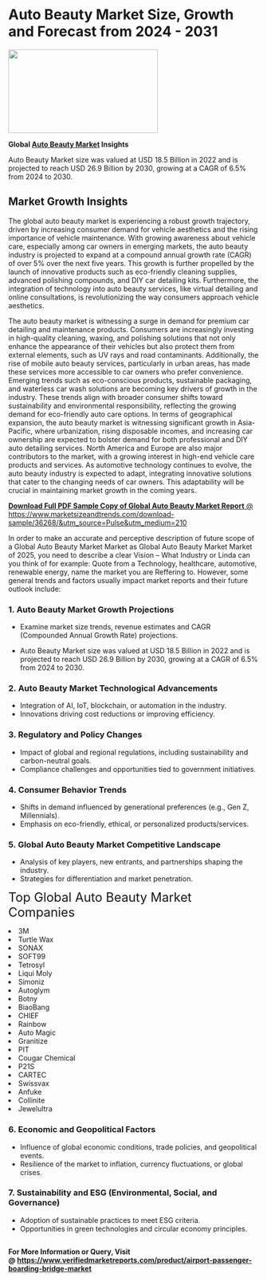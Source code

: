 <H1>Auto Beauty Market Size, Growth and Forecast from 2024 - 2031</H1><img class="aligncenter size-medium wp-image-584254" src="https://thirdeyenews.in/wp-content/uploads/2024/09/Global-Market-Research-300x168.jpeg" alt="" width="300" height="168" /><p><strong>Global&nbsp;<a href="https://www.marketsizeandtrends.com/download-sample/36268/&amp;utm_source=Pulse&amp;utm_medium=210">Auto Beauty Market</a> Insights</strong></p><p>Auto Beauty Market size was valued at USD 18.5 Billion in 2022 and is projected to reach USD 26.9 Billion by 2030, growing at a CAGR of 6.5% from 2024 to 2030.</p><p><h2>Market Growth Insights</h2> <p>The global auto beauty market is experiencing a robust growth trajectory, driven by increasing consumer demand for vehicle aesthetics and the rising importance of vehicle maintenance. With growing awareness about vehicle care, especially among car owners in emerging markets, the auto beauty industry is projected to expand at a compound annual growth rate (CAGR) of over 5% over the next five years. This growth is further propelled by the launch of innovative products such as eco-friendly cleaning supplies, advanced polishing compounds, and DIY car detailing kits. Furthermore, the integration of technology into auto beauty services, like virtual detailing and online consultations, is revolutionizing the way consumers approach vehicle aesthetics.</p> <p><a href="#sample-download"></a></p> <p>The auto beauty market is witnessing a surge in demand for premium car detailing and maintenance products. Consumers are increasingly investing in high-quality cleaning, waxing, and polishing solutions that not only enhance the appearance of their vehicles but also protect them from external elements, such as UV rays and road contaminants. Additionally, the rise of mobile auto beauty services, particularly in urban areas, has made these services more accessible to car owners who prefer convenience. Emerging trends such as eco-conscious products, sustainable packaging, and waterless car wash solutions are becoming key drivers of growth in the industry. These trends align with broader consumer shifts toward sustainability and environmental responsibility, reflecting the growing demand for eco-friendly auto care options. In terms of geographical expansion, the auto beauty market is witnessing significant growth in Asia-Pacific, where urbanization, rising disposable incomes, and increasing car ownership are expected to bolster demand for both professional and DIY auto detailing services. North America and Europe are also major contributors to the market, with a growing interest in high-end vehicle care products and services. As automotive technology continues to evolve, the auto beauty industry is expected to adapt, integrating innovative solutions that cater to the changing needs of car owners. This adaptability will be crucial in maintaining market growth in the coming years.</p> <p><a href="#more-insights"></p><p><span class=""><strong>Download Full PDF Sample Copy of Global Auto Beauty Market Report</strong> @ <a href="https://www.marketsizeandtrends.com/download-sample/36268/&amp;utm_source=Pulse&amp;utm_medium=210" target="_blank">https://www.marketsizeandtrends.com/download-sample/36268/&amp;utm_source=Pulse&amp;utm_medium=210</a></span></p><p>In order to make an accurate and perceptive description of future scope of a Global&nbsp;Auto Beauty Market Market as Global&nbsp;Auto Beauty Market Market of 2025, you need to describe a clear Vision &ndash; What Industry or Linda can you think of for example: Quote from a Technology, healthcare, automotive, renewable energy, name the market you are Reffering to. However, some general trends and factors usually impact market reports and their future outlook include:</p><h3>1.&nbsp;<strong>Auto Beauty Market Growth Projections</strong></h3><ul><li>Examine market size trends, revenue estimates and CAGR (Compounded Annual Growth Rate) projections.</li><li><p>Auto Beauty Market size was valued at USD 18.5 Billion in 2022 and is projected to reach USD 26.9 Billion by 2030, growing at a CAGR of 6.5% from 2024 to 2030.</p></li></ul><h3>2.&nbsp;<strong>Auto Beauty Market Technological Advancements</strong></h3><ul><li>Integration of AI, IoT, blockchain, or automation in the industry.</li><li>Innovations driving cost reductions or improving efficiency.</li></ul><h3>3.&nbsp;<strong>Regulatory and Policy Changes</strong></h3><ul><li>Impact of global and regional regulations, including sustainability and carbon-neutral goals.</li><li>Compliance challenges and opportunities tied to government initiatives.</li></ul><h3>4.&nbsp;<strong>Consumer Behavior Trends</strong></h3><ul><li>Shifts in demand influenced by generational preferences (e.g., Gen Z, Millennials).</li><li>Emphasis on eco-friendly, ethical, or personalized products/services.</li></ul><h3>5.&nbsp;<strong>Global Auto Beauty Market Competitive Landscape</strong></h3><ul><li>Analysis of key players, new entrants, and partnerships shaping the industry.</li><li>Strategies for differentiation and market penetration.</li></ul><p data-pm-slice="1 1 []"><span style="color: inherit; font-family: inherit; font-size: 25px;">Top Global Auto Beauty Market Companies</span></p><div class="" data-test-id=""><p><li>3M</li><li> Turtle Wax</li><li> SONAX</li><li> SOFT99</li><li> Tetrosyl</li><li> Liqui Moly</li><li> Simoniz</li><li> Autoglym</li><li> Botny</li><li> BiaoBang</li><li> CHIEF</li><li> Rainbow</li><li> Auto Magic</li><li> Granitize</li><li> PIT</li><li> Cougar Chemical</li><li> P21S</li><li> CARTEC</li><li> Swissvax</li><li> Anfuke</li><li> Collinite</li><li> Jewelultra</li></p></div><h3>6.&nbsp;<strong>Economic and Geopolitical Factors</strong></h3><ul><li>Influence of global economic conditions, trade policies, and geopolitical events.</li><li>Resilience of the market to inflation, currency fluctuations, or global crises.</li></ul><h3>7.&nbsp;<strong>Sustainability and ESG (Environmental, Social, and Governance)</strong></h3><ul><li>Adoption of sustainable practices to meet ESG criteria.</li><li>Opportunities in green technologies and circular economy principles.</li></ul><h2><strong style="font-size: 14px;">For More Information or Query, Visit @&nbsp;</strong><a style="background-color: #ffffff; font-size: 14px;" href="https://www.marketsizeandtrends.com/report/auto-beauty-market/" target="_blank">https://www.verifiedmarketreports.com/product/airport-passenger-boarding-bridge-market</a></h2>
